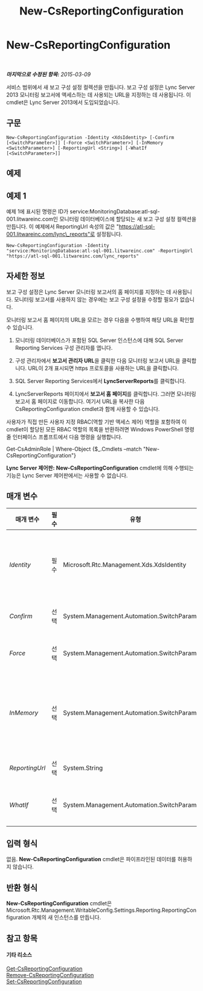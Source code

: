 ﻿---
title: New-CsReportingConfiguration
TOCTitle: New-CsReportingConfiguration
ms:assetid: 2f033456-5c1c-4313-ab17-37038a412189
ms:mtpsurl: https://technet.microsoft.com/ko-kr/library/JJ204787(v=OCS.15)
ms:contentKeyID: 49303188
ms.date: 08/10/2015
mtps_version: v=OCS.15
ms.translationtype: HT
---

# New-CsReportingConfiguration

 

_**마지막으로 수정된 항목:** 2015-03-09_

서비스 범위에서 새 보고 구성 설정 컬렉션을 만듭니다. 보고 구성 설정은 Lync Server 2013 모니터링 보고서에 액세스하는 데 사용되는 URL을 지정하는 데 사용됩니다. 이 cmdlet은 Lync Server 2013에서 도입되었습니다.

## 구문

    New-CsReportingConfiguration -Identity <XdsIdentity> [-Confirm [<SwitchParameter>]] [-Force <SwitchParameter>] [-InMemory <SwitchParameter>] [-ReportingUrl <String>] [-WhatIf [<SwitchParameter>]]

## 예제

## 예제 1

예제 1에 표시된 명령은 ID가 service:MonitoringDatabase:atl-sql-001.litwareinc.com인 모니터링 데이터베이스에 할당되는 새 보고 구성 설정 컬렉션을 만듭니다. 이 예제에서 ReportingUrl 속성의 값은 "https://atl-sql-001.litwareinc.com/lync\_reports"로 설정됩니다.

    New-CsReportingConfiguration -Identity "service:MonitoringDatabase:atl-sql-001.litwareinc.com" -ReportingUrl "https://atl-sql-001.litwareinc.com/lync_reports"

## 자세한 정보

보고 구성 설정은 Lync Server 모니터링 보고서의 홈 페이지를 지정하는 데 사용됩니다. 모니터링 보고서를 사용하지 않는 경우에는 보고 구성 설정을 수정할 필요가 없습니다.

모니터링 보고서 홈 페이지의 URL을 모르는 경우 다음을 수행하여 해당 URL을 확인할 수 있습니다.

1.  모니터링 데이터베이스가 포함된 SQL Server 인스턴스에 대해 SQL Server Reporting Services 구성 관리자를 엽니다.

2.  구성 관리자에서 **보고서 관리자 URL**을 클릭한 다음 모니터링 보고서 URL을 클릭합니다. URL이 2개 표시되면 https 프로토콜을 사용하는 URL을 클릭합니다.

3.  SQL Server Reporting Services에서 **LyncServerReports**를 클릭합니다.

4.  LyncServerReports 페이지에서 **보고서 홈 페이지**를 클릭합니다. 그러면 모니터링 보고서 홈 페이지로 이동합니다. 여기서 URL을 복사한 다음 CsReportingConfiguration cmdlet과 함께 사용할 수 있습니다.

사용자가 직접 만든 사용자 지정 RBAC(역할 기반 액세스 제어) 역할을 포함하여 이 cmdlet이 할당된 모든 RBAC 역할의 목록을 반환하려면 Windows PowerShell 명령줄 인터페이스 프롬프트에서 다음 명령을 실행합니다.

Get-CsAdminRole | Where-Object {$\_.Cmdlets –match "New-CsReportingConfiguration"}

**Lync Server 제어판:** **New-CsReportingConfiguration** cmdlet에 의해 수행되는 기능은 Lync Server 제어판에서는 사용할 수 없습니다.

## 매개 변수


<table>
<colgroup>
<col style="width: 25%" />
<col style="width: 25%" />
<col style="width: 25%" />
<col style="width: 25%" />
</colgroup>
<thead>
<tr class="header">
<th>매개 변수</th>
<th>필수</th>
<th>유형</th>
<th>설명</th>
</tr>
</thead>
<tbody>
<tr class="odd">
<td><p><em>Identity</em></p></td>
<td><p>필수</p></td>
<td><p>Microsoft.Rtc.Management.Xds.XdsIdentity</p></td>
<td><p>새 보고 구성 설정과 연결할 모니터링 데이터베이스의 서비스 ID입니다. 예를 들면 다음과 같습니다.</p>
<p>-Identity &quot;Service:MonitoringDatabase:atl-sql-001.litwareinc.com&quot;</p></td>
</tr>
<tr class="even">
<td><p><em>Confirm</em></p></td>
<td><p>선택</p></td>
<td><p>System.Management.Automation.SwitchParameter</p></td>
<td><p>명령을 실행하기 전에 확인 메시지를 표시합니다.</p></td>
</tr>
<tr class="odd">
<td><p><em>Force</em></p></td>
<td><p>선택</p></td>
<td><p>System.Management.Automation.SwitchParameter</p></td>
<td><p>명령을 실행할 때 발생할 수 있는 심각하지 않은 오류 메시지를 표시하지 않습니다.</p></td>
</tr>
<tr class="even">
<td><p><em>InMemory</em></p></td>
<td><p>선택</p></td>
<td><p>System.Management.Automation.SwitchParameter</p></td>
<td><p>개체를 실제로 영구 변경 내용으로 커밋하지 않고 개체 참조를 만듭니다. 이 매개 변수를 사용하여 호출된 이 cmdlet의 출력을 변수에 할당하면 개체 참조의 속성을 변경한 후 이 cmdlet과 일치하는 Set- cmdlet을 호출하여 해당 변경 내용을 커밋할 수 있습니다.</p></td>
</tr>
<tr class="odd">
<td><p><em>ReportingUrl</em></p></td>
<td><p>선택</p></td>
<td><p>System.String</p></td>
<td><p>Lync Server 2013 모니터링 보고서의 URL입니다.</p></td>
</tr>
<tr class="even">
<td><p><em>WhatIf</em></p></td>
<td><p>선택</p></td>
<td><p>System.Management.Automation.SwitchParameter</p></td>
<td><p>명령을 실제로 실행하지 않고도 명령이 실행될 경우 발생할 수 있는 현상을 설명합니다.</p></td>
</tr>
</tbody>
</table>


## 입력 형식

없음. **New-CsReportingConfiguration** cmdlet은 파이프라인된 데이터를 허용하지 않습니다.

## 반환 형식

**New-CsReportingConfiguration** cmdlet은 Microsoft.Rtc.Management.WritableConfig.Settings.Reporting.ReportingConfiguration 개체의 새 인스턴스를 만듭니다.

## 참고 항목

#### 기타 리소스

[Get-CsReportingConfiguration](get-csreportingconfiguration.md)  
[Remove-CsReportingConfiguration](remove-csreportingconfiguration.md)  
[Set-CsReportingConfiguration](set-csreportingconfiguration.md)

